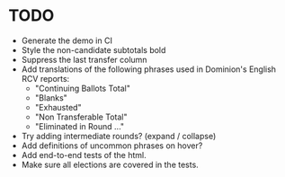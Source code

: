 # TODO

* Generate the demo in CI
* Style the non-candidate subtotals bold
* Suppress the last transfer column
* Add translations of the following phrases used in Dominion's English
  RCV reports:
  * "Continuing Ballots Total"
  * "Blanks"
  * "Exhausted"
  * "Non Transferable Total"
  * "Eliminated in Round ..."
* Try adding intermediate rounds? (expand / collapse)
* Add definitions of uncommon phrases on hover?
* Add end-to-end tests of the html.
* Make sure all elections are covered in the tests.
